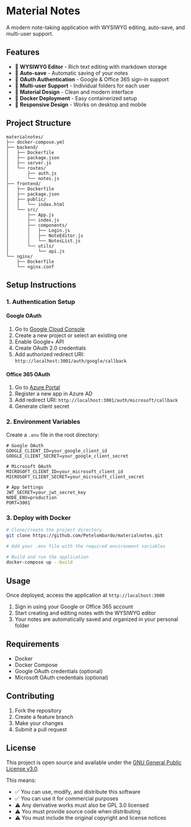 # Material Notes

A modern note-taking application with WYSIWYG editing, auto-save, and multi-user support.

## Features

- 📝 **WYSIWYG Editor** - Rich text editing with markdown storage
- 🔄 **Auto-save** - Automatic saving of your notes
- 🔐 **OAuth Authentication** - Google & Office 365 sign-in support
- 👥 **Multi-user Support** - Individual folders for each user
- 🎨 **Material Design** - Clean and modern interface
- 🐳 **Docker Deployment** - Easy containerized setup
- 📱 **Responsive Design** - Works on desktop and mobile

## Project Structure

```
materialnotes/
├── docker-compose.yml
├── backend/
│   ├── Dockerfile
│   ├── package.json
│   ├── server.js
│   └── routes/
│       ├── auth.js
│       └── notes.js
├── frontend/
│   ├── Dockerfile
│   ├── package.json
│   ├── public/
│   │   └── index.html
│   └── src/
│       ├── App.js
│       ├── index.js
│       ├── components/
│       │   ├── Login.js
│       │   ├── NoteEditor.js
│       │   └── NotesList.js
│       └── utils/
│           └── api.js
└── nginx/
    ├── Dockerfile
    └── nginx.conf
```

## Setup Instructions

### 1. Authentication Setup

#### Google OAuth

1. Go to [Google Cloud Console](https://console.cloud.google.com/)
2. Create a new project or select an existing one
3. Enable Google+ API
4. Create OAuth 2.0 credentials
5. Add authorized redirect URI: `http://localhost:3001/auth/google/callback`

#### Office 365 OAuth

1. Go to [Azure Portal](https://portal.azure.com/)
2. Register a new app in Azure AD
3. Add redirect URI: `http://localhost:3001/auth/microsoft/callback`
4. Generate client secret

### 2. Environment Variables

Create a `.env` file in the root directory:

```env
# Google OAuth
GOOGLE_CLIENT_ID=your_google_client_id
GOOGLE_CLIENT_SECRET=your_google_client_secret

# Microsoft OAuth
MICROSOFT_CLIENT_ID=your_microsoft_client_id
MICROSOFT_CLIENT_SECRET=your_microsoft_client_secret

# App Settings
JWT_SECRET=your_jwt_secret_key
NODE_ENV=production
PORT=3001
```

### 3. Deploy with Docker

```bash
# Clone/create the project directory
git clone https://github.com/Petelombardo/materialnotes.git

# Add your .env file with the required environment variables

# Build and run the application
docker-compose up --build
```

## Usage

Once deployed, access the application at `http://localhost:3000`

1. Sign in using your Google or Office 365 account
2. Start creating and editing notes with the WYSIWYG editor
3. Your notes are automatically saved and organized in your personal folder

## Requirements

- Docker
- Docker Compose
- Google OAuth credentials (optional)
- Microsoft OAuth credentials (optional)

## Contributing

1. Fork the repository
2. Create a feature branch
3. Make your changes
4. Submit a pull request

## License

This project is open source and available under the [GNU General Public License v3.0](LICENSE).

This means:
- ✅ You can use, modify, and distribute this software
- ✅ You can use it for commercial purposes
- ⚠️ Any derivative works must also be GPL 3.0 licensed
- ⚠️ You must provide source code when distributing
- ⚠️ You must include the original copyright and license notices
